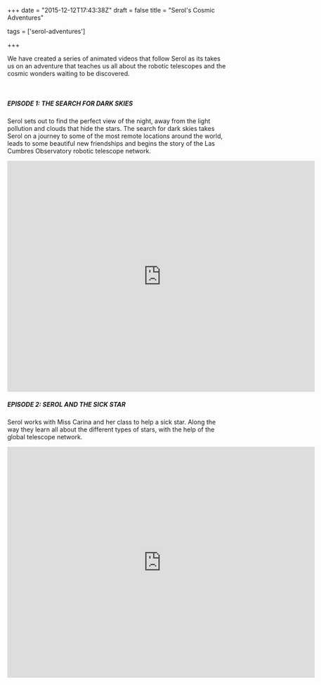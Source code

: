 +++
date = "2015-12-12T17:43:38Z"
draft = false
title = "Serol's Cosmic Adventures"

tags = ['serol-adventures']

+++

We have created a series of animated videos that follow Serol as its takes us on an adventure that teaches us all about the robotic telescopes and the cosmic wonders waiting to be discovered.

<br>

##### EPISODE 1: THE SEARCH FOR DARK SKIES

Serol sets out to find the perfect view of the night, away from the light pollution and clouds that hide the stars. The search for dark skies takes Serol on a journey to some of the most remote locations around the world, leads to some beautiful new friendships and begins the story of the Las Cumbres Observatory robotic telescope network. 

<iframe width="700" height="525" src="https://www.youtube.com/embed/fNk-VL57HUg" frameborder="0" allowfullscreen></iframe>

<br>

##### EPISODE 2: SEROL AND THE SICK STAR

Serol works with Miss Carina and her class to help a sick star. Along the way they learn all about the different types of stars, with the help of the global telescope network.

<iframe width="700" height="525" src="https://www.youtube.com/embed/xeYZaMO6xT0" frameborder="0" allow="autoplay; encrypted-media" allowfullscreen></iframe>